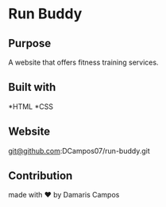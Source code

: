 # Run Buddy

## Purpose
A website that offers fitness training services.

## Built with 
*HTML
*CSS

## Website
git@github.com:DCampos07/run-buddy.git

## Contribution
made with ❤️ by Damaris Campos
